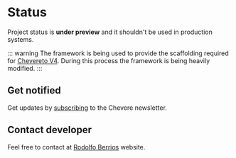# Status

Project status is **under preview** and it shouldn't be used in production systems.

::: warning
The framework is being used to provide the scaffolding required for [Chevereto V4](https://github.com/chevereto/chevereto). During this process the framework is being heavily modified.
:::

## Get notified

Get updates by [subscribing](https://newsletter.chevereto.com/subscription?f=gTmksA6763vPCG763763kYCOTgWu6Kx4BPohVDY97aHddrqis6B763cHay8dhtmMKlI6r3vUfGREZmSvDNNGj3MlrRJV7A) to the Chevere newsletter.

## Contact developer

Feel free to contact at [Rodolfo Berrios](https://rodolfoberrios.com) website.
